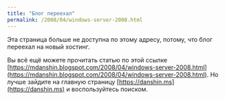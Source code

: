 ```yaml
---
title: "Блог переехал"
permalink: /2008/04/windows-server-2008.html
---
```

Эта страница больше не доступна по этому адресу, потому, что блог переехал на новый хостинг.

Вы всё ещё можете прочитать статью по этой ссылке [https://mdanshin.blogspot.com/2008/04/windows-server-2008.html](https://mdanshin.blogspot.com/2008/04/windows-server-2008.html). Но лучше зайдите на главную страницу [https://danshin.ms](https://danshin.ms) и воспользуйтесь поиском.